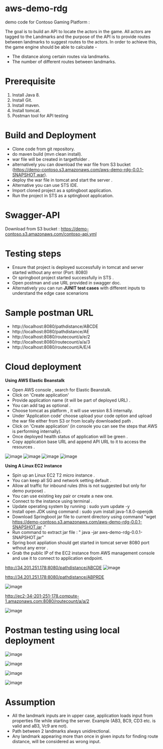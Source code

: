 # aws-demo-rdg
demo code for Contoso Gaming Platform : 

The goal is to build an API to locate the actors in the game. All actors are tagged to the Landmarks and the purpose of the API is to provide routes between landmarks to suggest routes to the actors.  In order to achieve this, the game engine should be able to calculate - 
 
- The distance along certain routes via landmarks.
- The number of different routes between landmarks.

# Prerequisite
1) Install Java 8.
2) Install Git.
3) Install maven.
4) Install tomcat.
5) Postman tool for API testing

# Build and Deployment
- Clone code from git repository.
- do maven build (mvn clean install).
- war file will be created in targetfolder .
- alternatively you can download the war file from S3 bucket (https://demo-contoso.s3.amazonaws.com/aws-demo-rdg-0.0.1-SNAPSHOT.war).
- deploy the war file in tomcat and start the server .
- Alternative you can use STS IDE. 
- Import cloned project as a sptingboot application.
- Run the project in STS as a sptingboot application.

# Swagger-API
Download from S3 bucket : https://demo-contoso.s3.amazonaws.com/contoso-api.yml 

# Testing steps 
- Ensure that project is deployed successfully in tomcat and server started without any error (Port: 8080)
- Or springboot project started successfully in STS . 
- Open postman and use URL provided in swagger doc.
- Alternatively you can run **JUNIT test cases** with different inputs to understand the edge case scenarions

# Sample postman URL 
- http://localhost:8080/pathdistance/ABCDE
- http://localhost:8080/pathdistance/AE
- http://localhost:8080/routecount/a/e/2
- http://localhost:8080/routecount/a/a/3
- http://localhost:8080/routecount/A/E/4

# Cloud deployment 

**Using AWS Elastic Beanstalk**

- Open AWS console , search for Elastic Beanstalk.
- Click on 'Create application'
- Provide application name (it will be part of deployed URL) . 
- You can add tag as optional . 
- Choose tomcat as platform , it will use version 8.5 internally. 
- Under 'Application code' choose upload your code option and upload the war file either from S3 or from locally downloaded path . 
- Click on 'Create application' (in console you can see the steps that AWS is performing internally). 
- Once deployed health status of application will be green . 
- Copy application base URL and append API URL to it to access the resources . 


![image](https://user-images.githubusercontent.com/50136741/129696275-375c0bea-9590-41ba-ab04-3155b602ad4d.png)
![image](https://user-images.githubusercontent.com/50136741/129696226-3d8f560b-b606-466b-ae76-1b9a0894b5b2.png)
![image](https://user-images.githubusercontent.com/50136741/129696451-86656fcf-654b-4740-bb26-12d796c98d4b.png)
![image](https://user-images.githubusercontent.com/50136741/129696532-bbad7ced-335b-41e4-98aa-c4e26f9d39ed.png)

**Using A Linux EC2 instance**
- Spin up an Linux EC2 T2 micro instance .
- You can keep all SG and network setting default .
- Allow all traffic for inbound rules (this is not suggested but only for demo purpose) .
- You can use existing key pair or create a new one.
- Connect to the instance using terminal . 
- Update operating system by running : sudo yum update -y
- Install open JDK using command : sudo yum install java-1.8.0-openjdk
- Download Springboot jar file to current directory using command "wget https://demo-contoso.s3.amazonaws.com/aws-demo-rdg-0.0.1-SNAPSHOT.jar ."
- Run command to extract jar file : " java -jar aws-demo-rdg-0.0.1-SNAPSHOT.jar" 
- Spring boot appliation should get started in tomcat server 8080 port wthout any error . 
- Grab the public IP of the EC2 instance from AWS management console and use it to connect to application endpoint. 

http://34.201.251.178:8080/pathdistance/ABCDE
![image](https://user-images.githubusercontent.com/50136741/130029083-462309e7-5b1b-47fc-98ed-9352bf471bde.png)


http://34.201.251.178:8080/pathdistance/ABPRDE

![image](https://user-images.githubusercontent.com/50136741/130029137-e9537be5-0e6a-455c-b4f0-988d2eed6657.png)

http://ec2-34-201-251-178.compute-1.amazonaws.com:8080/routecount/a/a/2

![image](https://user-images.githubusercontent.com/50136741/130029262-87725089-d7cd-4e9c-a08c-fab8cd5b4486.png)


# Postman testing using local deployment 

![image](https://user-images.githubusercontent.com/50136741/129712626-49c37669-d391-4442-8c22-3ec649c5ef7f.png)

![image](https://user-images.githubusercontent.com/50136741/129712705-24d16829-3063-4592-a98d-315b4f12d39f.png)

![image](https://user-images.githubusercontent.com/50136741/129712813-ef4eb325-96ec-4d0a-9a54-0334709135e6.png)

![image](https://user-images.githubusercontent.com/50136741/129712850-17cee6f4-c38c-4229-bbaf-200222c5544a.png)


# Assumption

- All the landmark inputs are in upper case, application loads input from properties file while starting the server. Example (AB3, BC9, CD3 etc. is valid and aB3, Vc9 are not).
- Path between 2 landmarks always unidirectional.
- Any landmark appearing more than once in given inputs for finding route distance, will be considered as wrong input.
